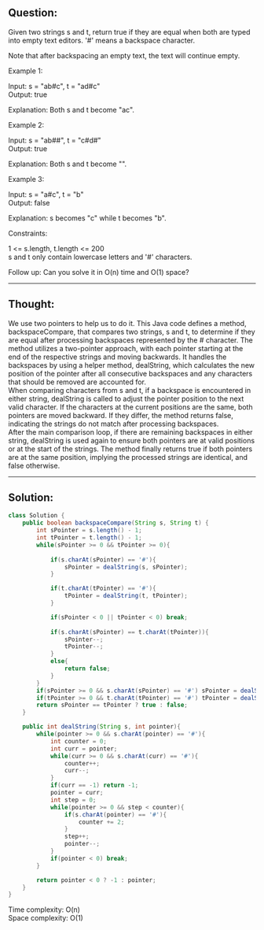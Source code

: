 ## Question:

Given two strings s and t, return true if they are equal when both are typed into empty text editors. '#' means a backspace character.  

Note that after backspacing an empty text, the text will continue empty.  

Example 1:  

Input: s = "ab#c", t = "ad#c"  
Output: true  

Explanation: Both s and t become "ac".  

Example 2:  

Input: s = "ab##", t = "c#d#"  
Output: true  

Explanation: Both s and t become "".  

Example 3:  

Input: s = "a#c", t = "b"  
Output: false  

Explanation: s becomes "c" while t becomes "b".  
 
Constraints:  

1 <= s.length, t.length <= 200  
s and t only contain lowercase letters and '#' characters.  
 
Follow up: Can you solve it in O(n) time and O(1) space?  

---
## Thought: 
We use two pointers to help us to do it. This Java code defines a method, backspaceCompare, that compares two strings, s and t, to determine if they are equal after processing backspaces represented by the # character. The method utilizes a two-pointer approach, with each pointer starting at the end of the respective strings and moving backwards. It handles the backspaces by using a helper method, dealString, which calculates the new position of the pointer after all consecutive backspaces and any characters that should be removed are accounted for.  
When comparing characters from s and t, if a backspace is encountered in either string, dealString is called to adjust the pointer position to the next valid character. If the characters at the current positions are the same, both pointers are moved backward. If they differ, the method returns false, indicating the strings do not match after processing backspaces.  
After the main comparison loop, if there are remaining backspaces in either string, dealString is used again to ensure both pointers are at valid positions or at the start of the strings. The method finally returns true if both pointers are at the same position, implying the processed strings are identical, and false otherwise.  

---
## Solution:
```Java
class Solution {
    public boolean backspaceCompare(String s, String t) {
        int sPointer = s.length() - 1;
        int tPointer = t.length() - 1;
        while(sPointer >= 0 && tPointer >= 0){
            
            if(s.charAt(sPointer) == '#'){
                sPointer = dealString(s, sPointer);
            }

            if(t.charAt(tPointer) == '#'){
                tPointer = dealString(t, tPointer);
            }

            if(sPointer < 0 || tPointer < 0) break;
            
            if(s.charAt(sPointer) == t.charAt(tPointer)){
                sPointer--;
                tPointer--;
            }
            else{
                return false;
            }
        }
        if(sPointer >= 0 && s.charAt(sPointer) == '#') sPointer = dealString(s, sPointer);
        if(tPointer >= 0 && t.charAt(tPointer) == '#') tPointer = dealString(t, tPointer);
        return sPointer == tPointer ? true : false;
    }

    public int dealString(String s, int pointer){
        while(pointer >= 0 && s.charAt(pointer) == '#'){
            int counter = 0;
            int curr = pointer;
            while(curr >= 0 && s.charAt(curr) == '#'){
                counter++;
                curr--;
            }
            if(curr == -1) return -1;
            pointer = curr;
            int step = 0;
            while(pointer >= 0 && step < counter){
                if(s.charAt(pointer) == '#'){
                    counter += 2;
                }
                step++;
                pointer--;
            }
            if(pointer < 0) break;
        }

        return pointer < 0 ? -1 : pointer;
    }
}
```
Time complexity: O(n)  
Space complexity: O(1)
